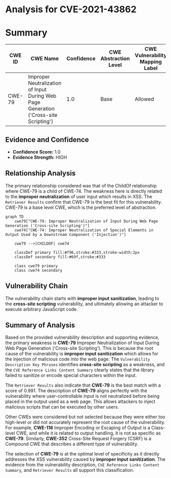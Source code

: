# Analysis for CVE-2021-43862

# Summary
| CWE ID | CWE Name | Confidence | CWE Abstraction Level | CWE Vulnerability Mapping Label | CWE-Vulnerability Mapping Notes |
|---|---|---|---|---|---|
| CWE-79 | Improper Neutralization of Input During Web Page Generation ('Cross-site Scripting') | 1.0 | Base | Allowed | Primary CWE |

## Evidence and Confidence

*   **Confidence Score:** 1.0
*   **Evidence Strength:** HIGH

## Relationship Analysis
The primary relationship considered was that of the ChildOf relationship where CWE-79 is a child of CWE-74. The weakness here is directly related to the **improper neutralization** of user input which results in XSS. The `Retriever Results` confirm that CWE-79 is the best fit for this vulnerability. CWE-79 is a base level CWE, which is the preferred level of abstraction.

```mermaid
graph TD
    cwe79["CWE-79: Improper Neutralization of Input During Web Page Generation ('Cross-site Scripting')"]
    cwe74["CWE-74: Improper Neutralization of Special Elements in Output Used by a Downstream Component ('Injection')"]
    
    cwe79 -->|CHILDOF| cwe74
    
    classDef primary fill:#f96,stroke:#333,stroke-width:2px
    classDef secondary fill:#69f,stroke:#333
    
    class cwe79 primary
    class cwe74 secondary
```

## Vulnerability Chain
The vulnerability chain starts with **improper input sanitization**, leading to the **cross-site scripting** vulnerability, and ultimately allowing an attacker to execute arbitrary JavaScript code.

## Summary of Analysis
Based on the provided vulnerability description and supporting evidence, the primary weakness is **CWE-79** Improper Neutralization of Input During Web Page Generation ('Cross-site Scripting'). This is because the root cause of the vulnerability is **improper input sanitization** which allows for the injection of malicious code into the web page. The `Vulnerability Description Key Phrases` identifies **cross-site scripting** as a weakness, and the `CVE Reference Links Content Summary` clearly states that the library failed to sanitize or encode special characters within the input.

The `Retriever Results` also indicate that **CWE-79** is the best match with a score of 0.991. The description of **CWE-79** aligns perfectly with the vulnerability where user-controllable input is not neutralized before being placed in the output used as a web page. This allows attackers to inject malicious scripts that can be executed by other users.

Other CWEs were considered but not selected because they were either too high-level or did not accurately represent the root cause of the vulnerability. For example, **CWE-116** Improper Encoding or Escaping of Output is a Class-level CWE, and while it is related to output handling, it is not as specific as **CWE-79**. Similarly, **CWE-352** Cross-Site Request Forgery (CSRF) is a Compound CWE that describes a different type of vulnerability.

The selection of **CWE-79** is at the optimal level of specificity as it directly addresses the XSS vulnerability caused by **improper input sanitization**. The evidence from the vulnerability description, `CVE Reference Links Content Summary`, and `Retriever Results` all support this classification.